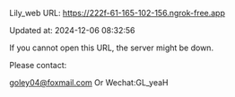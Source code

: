 Lily_web URL: https://222f-61-165-102-156.ngrok-free.app

Updated at: 2024-12-06 08:32:56

If you cannot open this URL, the server might be down.

Please contact: 

goley04@foxmail.com Or Wechat:GL_yeaH